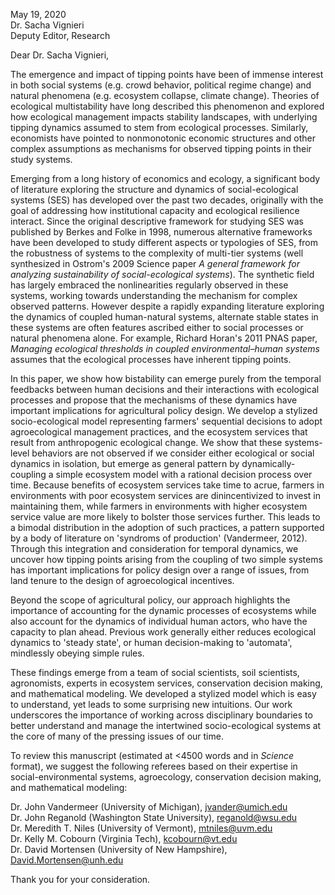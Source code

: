 May 19, 2020 <br/>
Dr. Sacha Vignieri <br/>
Deputy Editor, Research <br/>

Dear Dr. Sacha Vignieri, <br/>

The emergence and impact of tipping points have been of immense interest in both social systems (e.g. crowd behavior, political regime change) and natural phenomena (e.g. ecosystem collapse, climate change). Theories of ecological multistability have long described this phenomenon and explored how ecological management impacts stability landscapes, with underlying tipping dynamics assumed to stem from ecological processes. Similarly, economists have pointed to nonmonotonic economic structures and other complex assumptions as mechanisms for observed tipping points in their study systems.

Emerging from a long history of economics and ecology, a significant body of literature exploring the structure and dynamics of social-ecological systems (SES) has developed  over the past two decades, originally with the goal of addressing how institutional capacity and ecological resilience interact. Since the original descriptive framework for studying SES was published by Berkes and Folke in 1998, numerous alternative frameworks have been developed to study different aspects or typologies of SES, from the robustness of systems to the complexity of multi-tier systems (well synthesized in Ostrom's 2009 Science paper *A general framework for analyzing sustainability of social-ecological systems*). The synthetic field has largely embraced the nonlinearities regularly observed in these systems, working towards understanding the mechanism for complex observed patterns. However despite a rapidly expanding literature exploring the dynamics of coupled human-natural systems, alternate stable states in these systems are often features ascribed either to social processes or natural phenomena alone. For example, Richard Horan's 2011 PNAS paper, *Managing ecological thresholds in coupled environmental–human systems* assumes that the ecological processes have inherent tipping points. 

In this paper, we show how bistability can emerge purely from the temporal feedbacks between human decisions and their interactions with ecological processes and propose that the mechanisms of these dynamics have important implications for agricultural policy design. We develop a stylized socio-ecological model representing farmers' sequential decisions to adopt agroecological management practices, and the ecosystem services that result from anthropogenic ecological change.  We show that these systems-level behaviors are not observed if we consider either ecological or social dynamics in isolation, but emerge as general pattern by dynamically-coupling a simple ecosystem model with a rational decision process over time. Because benefits of ecosystem services take time to acrue, farmers in environments with poor ecosystem services are dinincentivized to invest in maintaining them, while farmers in environments with higher ecosystem service value are more likely to bolster those services further.  This leads to a bimodal distribution in the adoption of such practices, a pattern supported by a body of literature on 'syndroms of production' (Vandermeer, 2012).  Through this integration and consideration for temporal dynamics, we uncover how tipping points arising from the coupling of two simple systems has important implications for policy design over a range of issues, from land tenure to the design of agroecological incentives.  

Beyond the scope of agricultural policy, our approach highlights the importance of accounting for the dynamic processes of ecosystems while also account for the dynamics of individual human actors, who have the capacity to plan ahead. Previous work generally either reduces ecological dynamics to 'steady state', or human decision-making to 'automata', mindlessly obeying simple rules.  

These findings emerge from a team of social scientists, soil scientists, agronomists, experts in ecosystem services, conservation decision making, and mathematical modeling. We  developed a stylized model which is easy to understand, yet leads to some surprising new intuitions. Our work underscores the importance of working across disciplinary boundaries to better understand and manage the intertwined socio-ecological systems at the core of many of the pressing issues of our time.

To review this manuscript (estimated at <4500 words and in *Science* format), we suggest the following referees based on their expertise in social-environmental systems, agroecology, conservation decision making, and mathematical modeling:

Dr. John Vandermeer (University of Michigan), jvander@umich.edu <br/>
Dr. John Reganold (Washington State University), reganold@wsu.edu <br/>
Dr. Meredith T. Niles (University of Vermont), mtniles@uvm.edu <br/>
Dr. Kelly M. Cobourn (Virginia Tech), kcobourn@vt.edu <br/>
Dr. David Mortensen (University of New Hampshire), David.Mortensen@unh.edu <br/>

Thank you for your consideration.




